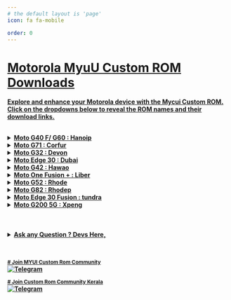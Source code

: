 ```yaml
---
# the default layout is 'page'
icon: fa fa-mobile

order: 0
---
```














<html lang="en">
<head>
  <meta charset="UTF-8">
  <meta name="viewport" content="width=device-width, initial-scale=1.0">
  <style>
    @keyframes popUp {
      0% { transform: scale(0) translateY(0); opacity: 0; color: red; }
      25% { color: orange; }
      50% { color: yellow; }
      75% { color: green; }
      100% { transform: scale(1) translateY(0); opacity: 1; color: blue; }
    }
  .popup-text {
      font-weight: bold;
      position: absolute;
      animation: popUp 3s cubic-bezier(0.68, -0.55, 0.27, 1.55) infinite; /* Adjust the duration as needed */
    }
    .fade-in {
      animation: fadeIn 1s ease-in-out;
    }
    .underline-text {
      text-decoration: underline;
       font-weight: bold;
    }
    .b-text {
       font-weight: bold;
    }
    .center {
      text-align: center;
    }
    @keyframes fadeIn {
      0% { opacity: 0; }
      100% { opacity: 1; }
    }
    .custom-font-size {
      fontt-size: 16px; /* Adjust the desired font size */
    }
   .dropdown-content {
      display: none;
      padding: 10px;
      border: 1px solid #ccc;
      border-radius: 5px;
      margin-top: 10px;
      overflow: hidden; /* Clear the float */
    } details[open] .dropdown-content {
      display: block;
    }
    .download-link {
      margin-top: 10px;
      text-decoration: none;
      color: #007bff;
    }
      .telegram-badge {
            display: inline-block;
            text-decoration: none;
            color: #2CA5E0;
        }
     .telegram-badge i {
            font-size: 2rem; /* Adjust the size as needed */
        }
  </style>
</head>
<body>
<script>
    function getRandomPosition() {
      const bodyWidth = document.body.clientWidth;
      const bodyHeight = document.body.clientHeight;
      const x = Math.random() * (bodyWidth - 100);
      const y = Math.random() * (bodyHeight - 30);
      return { x, y };
    }
   document.addEventListener('DOMContentLoaded', function() {
      const popupText = document.querySelector('.popup-text');
      setInterval(() => {
        const { x, y } = getRandomPosition();
        popupText.style.left = `${x}px`;
        popupText.style.top = `${y}px`;
      }, 5000); // Change the interval as needed
    });
  </script>

<span class="underline-text">

# Motorola MyuU Custom ROM Downloads <br>
Explore and enhance your Motorola device with the Mycui Custom ROM.<br>
Click on the dropdowns below to reveal the ROM names and their download links. </span> <br> <br>
  <details class="custom-font-size" id="motohanoip">
  <summary>Moto G40 F/ G60 : Hanoip </summary> 
  <div class="dropdown-content fade-in">
  <div class="popup-text">Moto G40f/G60</div>
   <div class="center"> <span class="underline-text"> &nbsp;&nbsp;MyUI Global Version &nbsp;&nbsp; </span> 
   </div>
   <div class="center">
      
   -  MYUi-6-GL_V-2_Beta-3_hanoip
      <a class="download-link" href="https://devuploads.com/az58py7fkw0l" target="_blank">Download</a>
    </div>
    
  
  
    <div class="center">
      
      -  MYUi-6_GL_V-1_For_Hanoip
      <a class="download-link" href="https://devuploads.com/e9krl88ksb2l" target="_blank">Download</a>
    </div>
    
 

 
    <div class="center">
      
      - MYUI-5_GL_V-3_hanoip_(@YoHanata )
      <a class="download-link" href="https://devuploads.com/onhp0kq2agpy" target="_blank">Download</a>
 
    </div>
    

  
    <div class="center">
      
      - MYUI-5_GL_V-3_Hanoip_(@semisapi)
      <a class="download-link" href="https://devuploads.com/2865sb0bsxbi" target="_blank" >Download</a>
    </div>
    <div class="center"> <span class="underline-text"> &nbsp;&nbsp;MyUI CN Version&nbsp;&nbsp;</span> </div>
    <div class="center">
      
      -  MYUi-6_CN_V-2_Hanoip_
      <a class="download-link" href="https://devuploads.com/gpncll13fveg" target="_blank">Download</a>
    </div>
    <div class="center">
     
      - MYUI-5_CN_V-6-hanoip_
      <a class="download-link" href="https://devuploads.com/az58py7fkw0l" target="_blank">Download</a>
    </div>
    
  
  
    <div class="center">
      
      - MYUI-5_CN_V-5_hanoip_
      <a class="download-link" href="https://devuploads.com/kqw1u7o62oo3" target="_blank">Download</a>
    </div>
    
     <div class="center"> <span class="underline-text"> &nbsp;&nbsp;MyUI Custom Kernal&nbsp;&nbsp;</span> </div>
     <div class="center">
      
      - MYUi-Kernel-V-1
      <a class="download-link" href="https://devuploads.com/ll2bofs7a2mj" target="_blank">Download</a>
    </div>
    <div class="center">
      
      - MYUi-Ksu_Hanoip
      <a class="download-link" href="https://devuploads.com/sbt8poikj9hz" target="_blank">Download</a>
    </div>

     <div class="center"> <span class="underline-text"> &nbsp;&nbsp;TWRP For hanoip &nbsp;&nbsp;</span> </div>
     <div class="center">
      
      - Twrp_Moto G40F/G60
      <a class="download-link" href="https://dl.twrp.me/hanoip/" target="_blank">Download</a>
    </div>
    <div class="center"> <span class="underline-text"> &nbsp;&nbsp;Universal Adb Driver &nbsp;&nbsp;</span> 
    </div>
     <div class="center">
      
      - Universal Adb Driver for  Windows
      <a class="download-link" href="https://adb.clockworkmod.com/" target="_blank">Download</a>
       <br>
      - Universal Adb Driver for  Linux (Debian/Ubuntu)
       <br>
        sudo apt install adb
        <br> 
      - Moto Usb Drivers for Windows  
      <a class="download-link" href="https://en-us.support.motorola.com/app/usb-drivers" target="_blank">Download</a>
    </div>
    <div class="center"> <span class="underline-text"> &nbsp;&nbsp;Platform-Tools &nbsp;&nbsp;</span> 
    </div>
     <div class="center">
      
      - Platform-tools for  Windows/Linux
      <a class="download-link" href="https://developer.android.com/tools/releases/platform-tools" target="_blank">Download</a>
       <br>
      
          
    </div> <br> 
    <div class="center">
      
      - Magisk-&-Recovery-Modules
      <a class="download-link" href="https://devuploads.com/users/Anandbizuka/7594/Hanoip" target="_blank">Download</a>
       <br>
      
          
    </div>
    <div align="center">
   <span class="telegram-badge">
            <a href="https://t.me/hanoipfiles" target="_blank" >
                <i class="fab fa-telegram"></i> HanoIp files Telegram
            </a>
        </span>
    </div>
    <div class="center"> <span class="underline-text"> &nbsp;&nbsp; Moto Hanoip Gsi &nbsp;&nbsp;</span> 
    </div>
    <div class="center">
      
      - Moto Hanoip Gsi
      <a class="download-link" href="https://sourceforge.net/projects/hanoip/" target="_blank">Download</a>
       <br>
      <div align="center">
   <span class="telegram-badge">
            <a href="https://t.me/hanoipoemgsi" target="_blank" >
                <i class="fab fa-telegram"></i> Gsi Community
            </a>
        </span>
    </div>
          
    </div>
  </div> <br>


  </details> 
<details id="motoG715g">
<summary>Moto G71  : Corfur </summary> 

<div class="dropdown-content fade-in">
   <div class="popup-text">Moto G71</div>
   <div class="center"> <span class="underline-text"> &nbsp;&nbsp;MyUI Global Version &nbsp;&nbsp; </span> </div>
    <div class="center">
      
  -  No Global Version Available
    </div>
    
  
  
    
    <div class="center"> <span class="underline-text"> &nbsp;&nbsp;MyUI CN Version&nbsp;&nbsp;</span> </div>
    <div class="center">
     
      - MYUi-6_CN_V-1_Corfur
      <a class="download-link" href="https://devuploads.com/4mdf1l6llpml" target="_blank">Download</a> <br>
      how to flash : reboot the device in to bootloader mode, extract the zip file run the MYUI-6_Flasher.bat
    </div>
    <div class="center">
      
      -  MYUi-6_CN_V-1_Corfur-(Recovery-flashable)
      <a class="download-link" href="https://devuploads.com/uvn9h8fjypic" target="_blank">Download</a>
    </div>
    
    
     <div class="center"> <span class="underline-text"> &nbsp;&nbsp;TWRP For G71 &nbsp;&nbsp;</span> </div>
     <div class="center">
      
      - Twrp_Moto G71:Not Available 
      
    </div>
    <div class="center"> <span class="underline-text"> &nbsp;&nbsp;Universal Adb Driver &nbsp;&nbsp;</span> 
    </div>
     <div class="center">
      
      - Universal Adb Driver for  Windows
      <a class="download-link" href="https://adb.clockworkmod.com/" target="_blank">Download</a>
       <br>
      - Universal Adb Driver for  Linux (Debian/Ubuntu)
       <br>
        sudo apt install adb
        <br> 
      - Moto Usb Drivers for Windows  
      <a class="download-link" href="https://en-us.support.motorola.com/app/usb-drivers" target="_blank">Download</a>
    </div>
    <div class="center"> <span class="underline-text"> &nbsp;&nbsp;Platform-Tools &nbsp;&nbsp;</span> 
    </div>
     <div class="center">
      
      - Platform-tools for  Windows/Linux
      <a class="download-link" href="https://developer.android.com/tools/releases/platform-tools" target="_blank">Download</a>
       <br>
      
          
    </div>
      <br> 
    <div class="center">
      
      - Magisk-&-Recovery-Modules
      <a class="download-link" href="https://devuploads.com/users/Anandbizuka/8165/Corfur" target="_blank">Download</a>
       <br>
      
          
    </div>
  </div> <br>
</details>


<details id="motoG325g">
<summary>Moto G32  : Devon </summary> 

<div class="dropdown-content fade-in">
<div class="popup-text">Moto G32</div>
   <div class="center"> <span class="underline-text"> &nbsp;&nbsp;MyUI Global Version &nbsp;&nbsp; </span> 
   </div>
   <div class="center">
      
   -  MYUi-5/6-GL : Not Available 
      
    </div>
  
  
    <div class="center"> <span class="underline-text"> &nbsp;&nbsp;MyUI CN Version&nbsp;&nbsp;</span> </div>
    <div class="center">
      
      -  MYUi-6_CN_V-2-(Recovery)-Devon
      <a class="download-link" href="https://devuploads.com/zzztaeholtqg" target="_blank">Download</a>
    </div>
    <div class="center">
     
      - MYUI-6_CN_V-2.0_Devon
      <a class="download-link" href="https://devuploads.com/lg117ham49zc" target="_blank">Download</a>
    </div>
    <div class="center"> <span class="underline-text"> &nbsp;&nbsp;Stock Mod&nbsp;&nbsp;</span> </div>
     <div class="center">
      
      -  Stock_Mod-lite_V-1.0_Devon
      <a class="download-link" href="https://devuploads.com/qb7jybvmme8x" target="_blank">Download</a>
    </div>
    <div class="center"> <span class="underline-text"> &nbsp;&nbsp;Universal Adb Driver &nbsp;&nbsp;</span> 
    </div>
     <div class="center">
      
      - Universal Adb Driver for  Windows
      <a class="download-link" href="https://adb.clockworkmod.com/" target="_blank">Download</a>
       <br>
      - Universal Adb Driver for  Linux (Debian/Ubuntu)
       <br>
        sudo apt install adb
        <br> 
      - Moto Usb Drivers for Windows  
      <a class="download-link" href="https://en-us.support.motorola.com/app/usb-drivers" target="_blank">Download</a>
    </div>
    <div class="center"> <span class="underline-text"> &nbsp;&nbsp;Platform-Tools &nbsp;&nbsp;</span> 
    </div>
     <div class="center">
      
      - Platform-tools for  Windows/Linux
      <a class="download-link" href="https://developer.android.com/tools/releases/platform-tools" target="_blank">Download</a>
       <br>
      
          
    </div>
      <br> 
    <div class="center">
      
      - Magisk-&-Recovery-Modules
      <a class="download-link" href="https://devuploads.com/users/Anandbizuka/8165/Devon" target="_blank">Download</a>
       <br>
      
          
    </div>
  </div> <br>

</details>

<details id="motoedge30">
<summary>Moto Edge 30 : Dubai </summary> 

<div class="dropdown-content fade-in">
<div class="popup-text">Moto Edge 30</div>
   <div class="center"> <span class="underline-text"> &nbsp;&nbsp;MyUI Global Version &nbsp;&nbsp; </span> 
   </div>
   <div class="center">
      
   -  MYUi-5/6-GL : Not Available 
      
    </div>
  
  
    <div class="center"> <span class="underline-text"> &nbsp;&nbsp;MyUI CN Version&nbsp;&nbsp;</span> </div>
    <div class="center">
      
      -  MYUI-6_CN_V-2_Dubai
      <a class="download-link" href="https://devuploads.com/jv6gzbolvvsj" target="_blank">Download</a>
    </div>
    
     
    <div class="center"> <span class="underline-text"> &nbsp;&nbsp;Universal Adb Driver &nbsp;&nbsp;</span> 
    </div>
     <div class="center">
      
      - Universal Adb Driver for  Windows
      <a class="download-link" href="https://adb.clockworkmod.com/" target="_blank">Download</a>
       <br>
      - Universal Adb Driver for  Linux (Debian/Ubuntu)
       <br>
        sudo apt install adb
        <br> 
      - Moto Usb Drivers for Windows  
      <a class="download-link" href="https://en-us.support.motorola.com/app/usb-drivers" target="_blank">Download</a>
    </div>
    <div class="center"> <span class="underline-text"> &nbsp;&nbsp;Platform-Tools &nbsp;&nbsp;</span> 
    </div>
     <div class="center">
      
      - Platform-tools for  Windows/Linux
      <a class="download-link" href="https://developer.android.com/tools/releases/platform-tools" target="_blank">Download</a>
       <br>
      
          
    </div>
      <br> 
    <div class="center">
      
      - Magisk-&-Recovery-Modules
      <a class="download-link" href="https://devuploads.com/users/Anandbizuka/8165/Dubai" target="_blank">Download</a>
       <br>
      
          
    </div>
  </div> <br>

</details>
 

<details id="motohawao">
<summary>Moto G42 : Hawao </summary> 


   <div class="dropdown-content fade-in">
   <div class="popup-text">Moto G42</div>
   <div class="center"> <span class="underline-text"> &nbsp;&nbsp;MyUI Global Version &nbsp;&nbsp; </span> 
   </div>
   <div class="center">
      
   -  MYUi-5/6-GL : Not Available 
      
    </div>
  
  
    <div class="center"> <span class="underline-text"> &nbsp;&nbsp;MyUI CN Version&nbsp;&nbsp;</span> </div>
    <div class="center">
      
      -  MYUI-5_CN_V-1.0_Hawao
      <a class="download-link" href="https://devuploads.com/6j8kzldx7wqq" target="_blank">Download</a>
    </div>
    
     
    <div class="center"> <span class="underline-text"> &nbsp;&nbsp;Universal Adb Driver &nbsp;&nbsp;</span> 
    </div>
     <div class="center">
      
      - Universal Adb Driver for  Windows
      <a class="download-link" href="https://adb.clockworkmod.com/" target="_blank">Download</a>
       <br>
      - Universal Adb Driver for  Linux (Debian/Ubuntu)
       <br>
        sudo apt install adb
        <br> 
      - Moto Usb Drivers for Windows  
      <a class="download-link" href="https://en-us.support.motorola.com/app/usb-drivers" target="_blank">Download</a>
    </div>
    <div class="center"> <span class="underline-text"> &nbsp;&nbsp;Platform-Tools &nbsp;&nbsp;</span> 
    </div>
     <div class="center">
      
      - Platform-tools for  Windows/Linux
      <a class="download-link" href="https://developer.android.com/tools/releases/platform-tools" target="_blank">Download</a>
       <br>
      
          
    </div>
      <br> 
    <div class="center">
      
      - Magisk-&-Recovery-Modules
      <a class="download-link" href="https://devuploads.com/users/Anandbizuka/8165/Hawao" target="_blank">Download</a>
       <br>
      
          
    </div>
  </div> <br>

</details>

<details id="motoonefusion+">
<summary>Moto One Fusion + : Liber </summary> 

<div class="dropdown-content fade-in">

<div class="popup-text">Moto One Fusion</div>
   <div class="center"> <span class="underline-text"> &nbsp;&nbsp;MyUI Global Version &nbsp;&nbsp; </span> 
   </div>
   <div class="center">
      
   -   MYUi-6-GL-V-1-Liber
      <a class="download-link" href="https://devuploads.com/6j8kzldx7wqq" target="_blank">Download</a>
    </div>
  
  
    <div class="center"> <span class="underline-text"> &nbsp;&nbsp;MyUI CN Version&nbsp;&nbsp;</span> </div>
    <div class="center">
      
      -  MYUI-5/6_CN : Not Available
      
    </div>
    
     
    <div class="center"> <span class="underline-text"> &nbsp;&nbsp;Universal Adb Driver &nbsp;&nbsp;</span> 
    </div>
     <div class="center">
      
      - Universal Adb Driver for  Windows
      <a class="download-link" href="https://adb.clockworkmod.com/" target="_blank">Download</a>
       <br>
      - Universal Adb Driver for  Linux (Debian/Ubuntu)
       <br>
        sudo apt install adb
        <br> 
      - Moto Usb Drivers for Windows  
      <a class="download-link" href="https://en-us.support.motorola.com/app/usb-drivers" target="_blank">Download</a>
    </div>
    <div class="center"> <span class="underline-text"> &nbsp;&nbsp;Platform-Tools &nbsp;&nbsp;</span> 
    </div>
     <div class="center">
      
      - Platform-tools for  Windows/Linux
      <a class="download-link" href="https://developer.android.com/tools/releases/platform-tools" target="_blank">Download</a>
       <br>
      
          
    </div>
      <br> 
    <div class="center">
      
      - Magisk-&-Recovery-Modules
      <a class="download-link" href="https://devuploads.com/users/Anandbizuka/8165/LIBER" target="_blank">Download</a>
       <br>
      
          
    </div>
  </div> <br>
</details>

<details id="motog52">
<summary>Moto G52  : Rhode </summary> 

<div class="dropdown-content fade-in">
<div class="popup-text">Moto G52</div>
   <div class="center"> <span class="underline-text"> &nbsp;&nbsp;MyUI Global Version &nbsp;&nbsp; </span> 
   </div>
   <div class="center">
      
   -  MYUi-6_GL_V-1_For_Rhode 
      <a class="download-link" href="https://devuploads.com/9807479j0rl7" target="_blank">Download</a>
    </div>
  
  
    <div class="center"> <span class="underline-text"> &nbsp;&nbsp;MyUI CN Version&nbsp;&nbsp;</span> </div>
    <div class="center">
     
      - MYUI-6_CN_V-1_Rhode
      <a class="download-link" href="https://devuploads.com/bkzqglroxxoc" target="_blank">Download</a> <br>
      - MYUI-5_CN_V-1_Rhode
      <a class="download-link" href="https://devuploads.com/bkzqglroxxoc" target="_blank">Download</a>
    </div>
     <div class="center">
      <div class="center"> <span class="underline-text"> &nbsp;&nbsp;Stock Mod&nbsp;&nbsp;</span> </div>
      -  Stock_Mod-Lite_Recovery_V-1.0_Rhode
      <a class="download-link" href="https://devuploads.com/02tlbem021iu" target="_blank">Download</a>
    </div>
    <div class="center"> <span class="underline-text"> &nbsp;&nbsp;Universal Adb Driver &nbsp;&nbsp;</span> 
    </div>
     <div class="center">
      
      - Universal Adb Driver for  Windows
      <a class="download-link" href="https://adb.clockworkmod.com/" target="_blank">Download</a>
       <br>
      - Universal Adb Driver for  Linux (Debian/Ubuntu)
       <br>
        sudo apt install adb
        <br> 
      - Moto Usb Drivers for Windows  
      <a class="download-link" href="https://en-us.support.motorola.com/app/usb-drivers" target="_blank">Download</a>
    </div>
    <div class="center"> <span class="underline-text"> &nbsp;&nbsp;Platform-Tools &nbsp;&nbsp;</span> 
    </div>
     <div class="center">
      
      - Platform-tools for  Windows/Linux
      <a class="download-link" href="https://developer.android.com/tools/releases/platform-tools" target="_blank">Download</a>
       <br>
      
          
    </div>
      <br> 
    <div class="center">
      
      - Magisk-&-Recovery-Modules
      <a class="download-link" href="https://devuploads.com/users/Anandbizuka/8165/Rhode" target="_blank">Download</a>
       <br>
      
          
    </div>
  </div> <br>


</details>

<details id="motog82">
<summary>Moto G82  : Rhodep </summary> 

<div class="dropdown-content fade-in">
<div class="popup-text">Moto G82</div>
   <div class="center"> <span class="underline-text"> &nbsp;&nbsp;MyUI Global Version &nbsp;&nbsp; </span> 
   </div>
   <div class="center">
      
   - MYUi-6_GL_V-1_Rhodep
      <a class="download-link" href="https://devuploads.com/fjavprpxpua6" target="_blank">Download</a>
    </div>
  
  
    <div class="center"> <span class="underline-text"> &nbsp;&nbsp;MyUI CN Version&nbsp;&nbsp;</span> </div>
    <div class="center">
      
      - MYUi-6_CN_V-3_(Fixed)-Rhodep
       <a class="download-link" href="https://devuploads.com/9bpnek9uv72o" target="_blank">Download</a> <br>
      - MYUI-6_CN_V-2_Rhodep
        <a class="download-link" href="https://devuploads.com/xq62m2q66blg" target="_blank">Download</a> <br>
    </div>
    
     
    <div class="center"> <span class="underline-text"> &nbsp;&nbsp;Universal Adb Driver &nbsp;&nbsp;</span> 
    </div>
     <div class="center">
      
      - Universal Adb Driver for  Windows
      <a class="download-link" href="https://adb.clockworkmod.com/" target="_blank">Download</a>
       <br>
      - Universal Adb Driver for  Linux (Debian/Ubuntu)
       <br>
        sudo apt install adb
        <br> 
      - Moto Usb Drivers for Windows  
      <a class="download-link" href="https://en-us.support.motorola.com/app/usb-drivers" target="_blank">Download</a>
    </div>
    <div class="center"> <span class="underline-text"> &nbsp;&nbsp;Platform-Tools &nbsp;&nbsp;</span> 
    </div>
     <div class="center">
      
      - Platform-tools for  Windows/Linux
      <a class="download-link" href="https://developer.android.com/tools/releases/platform-tools" target="_blank">Download</a>
       <br>
      
          
    </div>
      <div class="center">
      
      - Magisk-&-Recovery-Modules
      <a class="download-link" href="https://devuploads.com/users/Anandbizuka/8165/Rhodep" target="_blank">Download</a>
       <br>
      
          
    </div>
  </div> <br>
   <br> 
    
</details>

<details id="motoedge30f">
<summary>Moto Edge 30 Fusion  : tundra </summary> 

<div class="dropdown-content fade-in">
<div class="popup-text">Moto Edge 30 Fusion</div>
   <div class="center"> <span class="underline-text"> &nbsp;&nbsp;MyUI Global Version &nbsp;&nbsp; </span> 
   </div>
   <<div class="center">
      
   -  MYUi-6/5-GL: Not Available
      <a class="download-link" href="https://devuploads.com/az58py7fkw0l" target="_blank">Download</a>
    </div>
    
    <div class="center"> <span class="underline-text"> &nbsp;&nbsp;MyUI CN Version&nbsp;&nbsp;</span> </div>
    <div class="center">
      
      -  MYUI-6_CN_V-2_Tundra
      <a class="download-link" href="https://devuploads.com/uwam93tm8i2i" target="_blank">Download</a>
    </div>
    <div class="center">
     
      - MYUI-6_CN_V-1_Tundra
      <a class="download-link" href="https://devuploads.com/65311v2wjy77" target="_blank">Download</a>
    </div>
     
    <div class="center"> <span class="underline-text"> &nbsp;&nbsp;Universal Adb Driver &nbsp;&nbsp;</span> 
    </div>
     <div class="center">
      
      - Universal Adb Driver for  Windows
      <a class="download-link" href="https://adb.clockworkmod.com/" target="_blank">Download</a>
       <br>
      - Universal Adb Driver for  Linux (Debian/Ubuntu)
       <br>
        sudo apt install adb
        <br> 
      - Moto Usb Drivers for Windows  
      <a class="download-link" href="https://en-us.support.motorola.com/app/usb-drivers" target="_blank">Download</a>
    </div>
    <div class="center"> <span class="underline-text"> &nbsp;&nbsp;Platform-Tools &nbsp;&nbsp;</span> 
    </div>
     <div class="center">
      
      - Platform-tools for  Windows/Linux
      <a class="download-link" href="https://developer.android.com/tools/releases/platform-tools" target="_blank">Download</a>
       <br>
      
          
    </div>
      <br> 
    <div class="center">
      
      - Magisk-&-Recovery-Modules
      <a class="download-link" href="https://devuploads.com/users/Anandbizuka/8165/Tundra" target="_blank">Download</a>
       <br>
      
          
    </div>
      
  </div> <br>

</details>

<details id="motog200">
<summary>Moto G200 5G : Xpeng </summary> 

<div class="dropdown-content fade-in">
<div class="popup-text">Moto G200</div>
   <div class="center"> <span class="underline-text"> &nbsp;&nbsp;MyUI Global Version &nbsp;&nbsp; </span> 
   </div>
   <div class="center">
      
   - MYUi-6_GL_V-2_Xpeng
      <a class="download-link" href="https://devuploads.com/wkj4blqazi6s" target="_blank">Download</a>
    </div>
    <div class="center">
      
   - MYUi-6_GL_v-1_Xpeng
      <a class="download-link" href="https://devuploads.com/okz9va0h2ft1" target="_blank">Download</a>
    </div>
    <div class="center"> <span class="underline-text"> &nbsp;&nbsp;MyUI CN Version&nbsp;&nbsp;</span> </div>
    <div class="center">
      
      - MYUi-6_CN_V-3_Xpeng
      <a class="download-link" href="https://devuploads.com/lqu6dhlajsn0" target="_blank">Download</a>
    </div>
    <div class="center">
     
      - MYUi-6_CN_V-2_Xpeng
      <a class="download-link" href="https://devuploads.com/sad6c8p0vql9" target="_blank">Download</a>
    </div>
    <div class="center">
     
      - MYUI-6_CN_V-1_Xpeng
      <a class="download-link" href="https://devuploads.com/veha1xwwlqiu" target="_blank">Download</a>
    </div>
    <div class="center"> <span class="underline-text"> &nbsp;&nbsp;Universal Adb Driver &nbsp;&nbsp;</span> 
    </div>
     <div class="center">
      
      - Universal Adb Driver for  Windows
      <a class="download-link" href="https://adb.clockworkmod.com/" target="_blank">Download</a>
       <br>
      - Universal Adb Driver for  Linux (Debian/Ubuntu)
       <br>
        sudo apt install adb
        <br> 
      - Moto Usb Drivers for Windows  
      <a class="download-link" href="https://en-us.support.motorola.com/app/usb-drivers" target="_blank">Download</a>
    </div>
    <div class="center"> <span class="underline-text"> &nbsp;&nbsp;Platform-Tools &nbsp;&nbsp;</span> 
    </div>
     <div class="center">
      
      - Platform-tools for  Windows/Linux
      <a class="download-link" href="https://developer.android.com/tools/releases/platform-tools" target="_blank">Download</a>
       <br>
      
          
    </div>
      <br> 
    <div class="center">
      
      - Magisk-&-Recovery-Modules
      <a class="download-link" href="https://devuploads.com/users/Anandbizuka/8165/Xpeng" target="_blank">Download</a>
       <br>
      
          
    </div>
  </div> <br>
</details>
 <br>
 <br>
 <br>
<details id="community">
<summary><span class="b-text">Ask any Question ? Devs Here,</span></summary>

<div class="dropdown-content fade-in">
  <div>
   <span class="telegram-badge">
            <a href="https://t.me/anandbizuka" target="_blank" >
                <i class="fab fa-telegram"></i> MyUi Dev Anand
            </a>
        </span>
        &nbsp;&nbsp;
   <span class="telegram-badge">
            <a href="https://t.me/YoHanataPro" target="_blank" >
                <i class="fab fa-telegram"></i> MyUi Dev Hanata
            </a>
        </span>
        &nbsp;&nbsp;
   <span class="telegram-badge">
            <a href="https://t.me/semisapeol" target="_blank" >
                <i class="fab fa-telegram"></i> GsI-hanoip Dev Semisapeol
            </a>
        </span>
  </div>
</div>
<br>
</details>
<br>
<br>
<script>
  const detailsElements = document.querySelectorAll('details');

  detailsElements.forEach((details) => {
    details.addEventListener('click', () => {
      detailsElements.forEach((otherDetails) => {
        if (otherDetails !== details) {
          otherDetails.removeAttribute('open');
        }
      });
    });
  });
</script>

</body>
</html>






**<small># Join MYUI Custom Rom Community</small>**  
[![Telegram](https://img.shields.io/badge/Telegram-2CA5E0?logo=telegram&logoColor=black&style=for-the-badge)](https://t.me/hanoipprojects)

 
**<small># Join Custom Rom Community Kerala</small>**  
[![Telegram](https://img.shields.io/badge/Telegram-2CA5E0?logo=telegram&logoColor=black&style=for-the-badge)](https://t.me/romguide)


